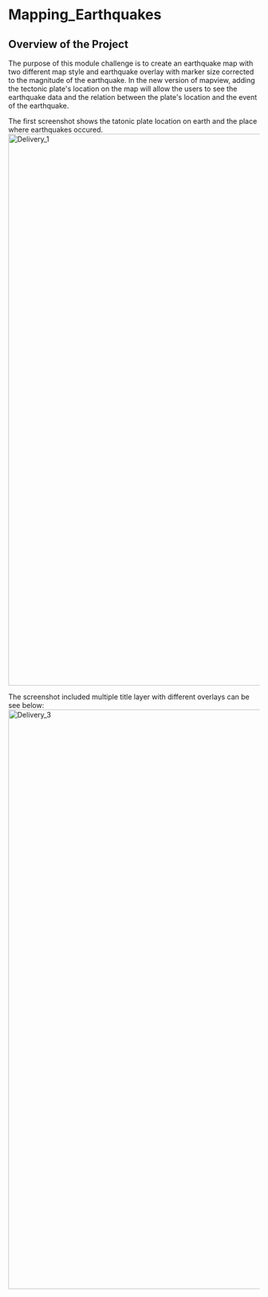 # Mapping_Earthquakes
## Overview of the Project
The purpose of this module challenge is to create an earthquake map with two different map style and earthquake overlay with marker size corrected to the magnitude of the earthquake. In the new version of mapview, adding the tectonic plate's location on the map will allow the users to see the earthquake data and the relation between the plate's location and the event of the earthquake.

The first screenshot shows the tatonic plate location on earth and the place where earthquakes occured. 
<img width="1106" alt="Delivery_1" src="https://user-images.githubusercontent.com/92502292/151509491-9b0e06b9-3211-463d-89dd-2a62cbb81ec6.PNG">

The screenshot included multiple title layer with different overlays can be see below: 
<img width="1162" alt="Delivery_3" src="https://user-images.githubusercontent.com/92502292/151509893-db54fdbe-f746-4510-b269-f975b4736660.PNG">
   